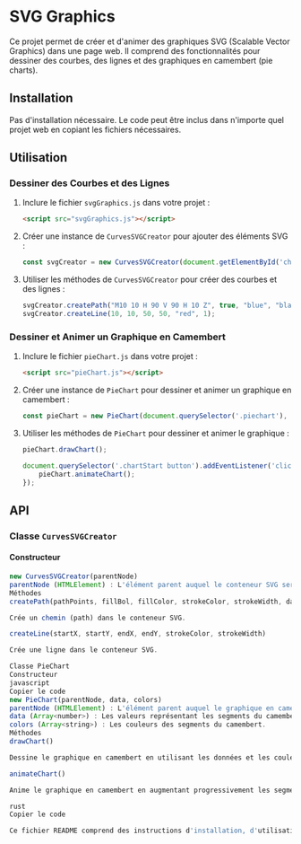 # SVG Graphics

Ce projet permet de créer et d'animer des graphiques SVG (Scalable Vector Graphics) dans une page web. Il comprend des fonctionnalités pour dessiner des courbes, des lignes et des graphiques en camembert (pie charts).

## Installation

Pas d'installation nécessaire. Le code peut être inclus dans n'importe quel projet web en copiant les fichiers nécessaires.

## Utilisation

### Dessiner des Courbes et des Lignes

1. Inclure le fichier `svgGraphics.js` dans votre projet :

    ```html
    <script src="svgGraphics.js"></script>
    ```

2. Créer une instance de `CurvesSVGCreator` pour ajouter des éléments SVG :

    ```javascript
    const svgCreator = new CurvesSVGCreator(document.getElementById('chart'));
    ```

3. Utiliser les méthodes de `CurvesSVGCreator` pour créer des courbes et des lignes :

    ```javascript
    svgCreator.createPath("M10 10 H 90 V 90 H 10 Z", true, "blue", "black", 2);
    svgCreator.createLine(10, 10, 50, 50, "red", 1);
    ```

### Dessiner et Animer un Graphique en Camembert

1. Inclure le fichier `pieChart.js` dans votre projet :

    ```html
    <script src="pieChart.js"></script>
    ```

2. Créer une instance de `PieChart` pour dessiner et animer un graphique en camembert :

    ```javascript
    const pieChart = new PieChart(document.querySelector('.piechart'), [30, 70, 100], ["#ff0000", "#00ff00", "#0000ff"]);
    ```

3. Utiliser les méthodes de `PieChart` pour dessiner et animer le graphique :

    ```javascript
    pieChart.drawChart();

    document.querySelector('.chartStart button').addEventListener('click', () => {
        pieChart.animateChart();
    });
    ```

## API

### Classe `CurvesSVGCreator`

#### Constructeur

```javascript
new CurvesSVGCreator(parentNode)
parentNode (HTMLElement) : L'élément parent auquel le conteneur SVG sera ajouté.
Méthodes
createPath(pathPoints, fillBol, fillColor, strokeColor, strokeWidth, dashArray)

Crée un chemin (path) dans le conteneur SVG.

createLine(startX, startY, endX, endY, strokeColor, strokeWidth)

Crée une ligne dans le conteneur SVG.

Classe PieChart
Constructeur
javascript
Copier le code
new PieChart(parentNode, data, colors)
parentNode (HTMLElement) : L'élément parent auquel le graphique en camembert sera ajouté.
data (Array<number>) : Les valeurs représentant les segments du camembert.
colors (Array<string>) : Les couleurs des segments du camembert.
Méthodes
drawChart()

Dessine le graphique en camembert en utilisant les données et les couleurs fournies.

animateChart()

Anime le graphique en camembert en augmentant progressivement les segments jusqu'à leur taille finale.

rust
Copier le code

Ce fichier README comprend des instructions d'installation, d'utilisation, une description de l'API et des exemples d'utilisation. Si vous avez besoin de plus d'informations ou d'aide, n'hésitez pas à demander !